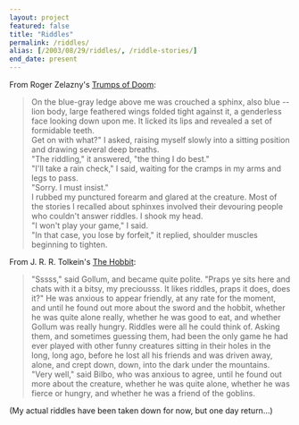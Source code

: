 ```yaml
---
layout: project
featured: false
title: "Riddles"
permalink: /riddles/
alias: [/2003/08/29/riddles/, /riddle-stories/]
end_date: present
---
```

From Roger Zelazny's [Trumps of Doom][1]:  
> On the blue-gray ledge above me was crouched a sphinx, also blue -- lion body, large feathered wings folded tight against it, a genderless face looking down upon me. It licked its lips and revealed a set of formidable teeth.  
> Get on with what?" I asked, raising myself slowly into a sitting position and drawing several deep breaths.  
> "The riddling," it answered, "the thing I do best."  
> "I'll take a rain check," I said, waiting for the cramps in my arms and legs to pass.  
> "Sorry. I must insist."  
> I rubbed my punctured forearm and glared at the creature. Most of the stories I recalled about sphinxes involved their devouring people who couldn't answer riddles. I shook my head.  
> "I won't play your game," I said.  
> "In that case, you lose by forfeit," it replied, shoulder muscles beginning to tighten.

From J. R. R. Tolkein's [The Hobbit][2]:   
> "Sssss," said Gollum, and became quite polite. "Praps ye sits here and chats with it a bitsy, my preciousss. It likes riddles, praps it does, does it?" He was anxious to appear friendly, at any rate for the moment, and until he found out more about the sword and the hobbit, whether he was quite alone really, whether he was good to eat, and whether Gollum was really hungry. Riddles were all he could think of. Asking them, and sometimes guessing them, had been the only game he had ever played with other funny creatures sitting in their holes in the long, long ago, before he lost all his friends and was driven away, alone, and crept down, down, into the dark under the mountains.  
> "Very well," said Bilbo, who was anxious to agree, until he found out more about the creature, whether he was quite alone, whether he was fierce or hungry, and whether he was a friend of the goblins.

(My actual riddles have been taken down for now, but one day return...)

 [1]: http://www.amazon.com/Great-Book-Amber-Complete-Chronicles/dp/0380809060
 [2]: http://www.amazon.com/Hobbit-J-R-R-Tolkien/dp/0618260307/ref=sr_1_1?ie=UTF8&s=books&qid=1230281178&sr=1-1
